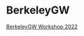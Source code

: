 # BerkeleyGW


[BerkeleyGW Workshop 2022](https://workshop.berkeleygw.org/tutorial-workshop-resources/about)
